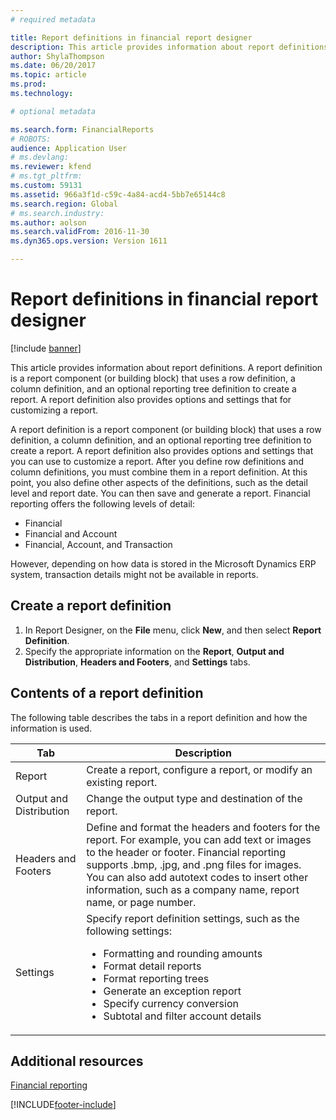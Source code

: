```yaml
---
# required metadata

title: Report definitions in financial report designer
description: This article provides information about report definitions.
author: ShylaThompson
ms.date: 06/20/2017
ms.topic: article
ms.prod: 
ms.technology: 

# optional metadata

ms.search.form: FinancialReports
# ROBOTS: 
audience: Application User
# ms.devlang: 
ms.reviewer: kfend
# ms.tgt_pltfrm: 
ms.custom: 59131
ms.assetid: 966a3f1d-c59c-4a84-acd4-5bb7e65144c8
ms.search.region: Global
# ms.search.industry: 
ms.author: aolson
ms.search.validFrom: 2016-11-30
ms.dyn365.ops.version: Version 1611 

---
```


# Report definitions in financial report designer

[!include [banner](../includes/banner.md)]

This article provides information about report definitions. A report definition is a report component (or building block) that uses a row definition, a column definition, and an optional reporting tree definition to create a report. A report definition also provides options and settings that for customizing a report. 

A report definition is a report component (or building block) that uses a row definition, a column definition, and an optional reporting tree definition to create a report. A report definition also provides options and settings that you can use to customize a report. After you define row definitions and column definitions, you must combine them in a report definition. At this point, you also define other aspects of the definitions, such as the detail level and report date. You can then save and generate a report. Financial reporting offers the following levels of detail:

- Financial
- Financial and Account
- Financial, Account, and Transaction

However, depending on how data is stored in the Microsoft Dynamics ERP system, transaction details might not be available in reports.

## Create a report definition
1. In Report Designer, on the **File** menu, click **New**, and then select **Report Definition**.
2. Specify the appropriate information on the **Report**, **Output and Distribution**, **Headers and Footers**, and **Settings** tabs.

## Contents of a report definition
The following table describes the tabs in a report definition and how the information is used.

<table>
<thead>
<tr>
<th>Tab</th>
<th>Description</th>
</tr>
</thead>
<tbody>
<tr>
<td>Report</td>
<td>Create a report, configure a report, or modify an existing report.</td>
</tr>
<tr>
<td>Output and Distribution</td>
<td>Change the output type and destination of the report.</td>
</tr>
<tr>
<td>Headers and Footers</td>
<td>Define and format the headers and footers for the report. For example, you can add text or images to the header or footer. Financial reporting supports .bmp, .jpg, and .png files for images. You can also add autotext codes to insert other information, such as a company name, report name, or page number.</td>
</tr>
<tr>
<td>Settings</td>
<td>Specify report definition settings, such as the following settings:
<ul>
<li>Formatting and rounding amounts</li>
<li>Format detail reports</li>
<li>Format reporting trees</li>
<li>Generate an exception report</li>
<li>Specify currency conversion</li>
<li>Subtotal and filter account details</li>
</ul>
</td>
</tr>
</tbody>
</table>

## Additional resources

[Financial reporting](financial-reporting-intro.md)


[!INCLUDE[footer-include](../../../includes/footer-banner.md)]
